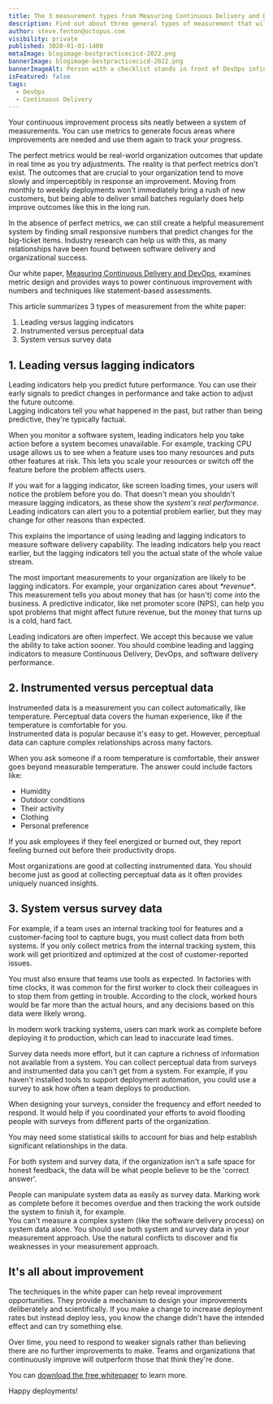 ```yaml
---
title: The 3 measurement types from Measuring Continuous Delivery and DevOps
description: Find out about three general types of measurement that will help you better understand CD and DevOps metrics.
author: steve.fenton@octopus.com
visibility: private
published: 3020-01-01-1400
metaImage: blogimage-bestpracticecicd-2022.png
bannerImage: blogimage-bestpracticecicd-2022.png
bannerImageAlt: Person with a checklist stands in front of DevOps infinity symbol.
isFeatured: false
tags: 
  - DevOps
  - Continuous Delivery
---
```


Your continuous improvement process sits neatly between a system of measurements. You can use metrics to generate focus areas where improvements are needed and use them again to track your progress.

The perfect metrics would be real-world organization outcomes that update in real time as you try adjustments. The reality is that perfect metrics don't exist. The outcomes that are crucial to your organization tend to move slowly and imperceptibly in response an improvement. Moving from monthly to weekly deployments won't immediately bring a rush of new customers, but being able to deliver small batches regularly does help improve outcomes like this in the long run.

In the absence of perfect metrics, we can still create a helpful measurement system by finding small responsive numbers that predict changes for the big-ticket items. Industry research can help us with this, as many relationships have been found between software delivery and organizational success.

Our white paper, [Measuring Continuous Delivery and DevOps](https://octopus.com/whitepapers/measuring-continuous-delivery-and-devops), examines metric design and provides ways to power continuous improvement with numbers and techniques like statement-based assessments.

This article summarizes 3 types of measurement from the white paper:

1. Leading versus lagging indicators  
2. Instrumented versus perceptual data  
3. System versus survey data

## 1. Leading versus lagging indicators

Leading indicators help you predict future performance. You can use their early signals to predict changes in performance and take action to adjust the future outcome.  
Lagging indicators tell you what happened in the past, but rather than being predictive, they're typically factual.

When you monitor a software system, leading indicators help you take action before a system becomes unavailable. For example, tracking CPU usage allows us to see when a feature uses too many resources and puts other features at risk. This lets you scale your resources or switch off the feature before the problem affects users.

If you wait for a lagging indicator, like screen loading times, your users will notice the problem before you do. That doesn't mean you shouldn't measure lagging indicators, as these show the *system's real performance*. Leading indicators can alert you to a potential problem earlier, but they may change for other reasons than expected.

This explains the importance of using leading and lagging indicators to measure software delivery capability. The leading indicators help you react earlier, but the lagging indicators tell you the actual state of the whole value stream.

The most important measurements to your organization are likely to be lagging indicators. For example, your organization cares about *\*revenue\**. This measurement tells you about money that has (or hasn't) come into the business. A predictive indicator, like net promoter score (NPS), can help you spot problems that might affect future revenue, but the money that turns up is a cold, hard fact.

Leading indicators are often imperfect. We accept this because we value the ability to take action sooner. You should combine leading and lagging indicators to measure Continuous Delivery, DevOps, and software delivery performance.

## 2. Instrumented versus perceptual data

Instrumented data is a measurement you can collect automatically, like temperature. Perceptual data covers the human experience, like if the temperature is comfortable for you.  
Instrumented data is popular because it's easy to get. However, perceptual data can capture complex relationships across many factors.

When you ask someone if a room temperature is comfortable, their answer goes beyond measurable temperature. The answer could include factors like:

- Humidity  
- Outdoor conditions  
- Their activity  
- Clothing  
- Personal preference

If you ask employees if they feel energized or burned out, they report feeling burned out before their productivity drops.

Most organizations are good at collecting instrumented data. You should become just as good at collecting perceptual data as it often provides uniquely nuanced insights.

## 3. System versus survey data

For example, if a team uses an internal tracking tool for features and a customer-facing tool to capture bugs, you must collect data from both systems. If you only collect metrics from the internal tracking system, this work will get prioritized and optimized at the cost of customer-reported issues.

You must also ensure that teams use tools as expected. In factories with time clocks, it was common for the first worker to clock their colleagues in to stop them from getting in trouble. According to the clock, worked hours would be far more than the actual hours, and any decisions based on this data were likely wrong.

In modern work tracking systems, users can mark work as complete before deploying it to production, which can lead to inaccurate lead times.

Survey data needs more effort, but it can capture a richness of information not available from a system. You can collect perceptual data from surveys and instrumented data you can't get from a system. For example, if you haven't installed tools to support deployment automation, you could use a survey to ask how often a team deploys to production.

When designing your surveys, consider the frequency and effort needed to respond. It would help if you coordinated your efforts to avoid flooding people with surveys from different parts of the organization.

You may need some statistical skills to account for bias and help establish significant relationships in the data.

For both system and survey data, if the organization isn't a safe space for honest feedback, the data will be what people believe to be the 'correct answer'.

People can manipulate system data as easily as survey data. Marking work as complete before it becomes overdue and then tracking the work outside the system to finish it, for example.  
You can't measure a complex system (like the software delivery process) on system data alone. You should use both system and survey data in your measurement approach. Use the natural conflicts to discover and fix weaknesses in your measurement approach.

## It's all about improvement

The techniques in the white paper can help reveal improvement opportunities. They provide a mechanism to design your improvements deliberately and scientifically. If you make a change to increase deployment rates but instead deploy less, you know the change didn't have the intended effect and can try something else.

Over time, you need to respond to weaker signals rather than believing there are no further improvements to make. Teams and organizations that continuously improve will outperform those that think they're done.

You can [download the free whitepaper](https://octopus.com/whitepapers/measuring-continuous-delivery-and-devops) to learn more.  

Happy deployments!
